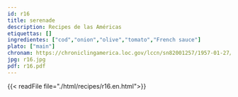 ```yaml
---
id: r16
title: serenade
description: Recipes de las Américas
etiquettas: []
ingredientes: ["cod","onion","olive","tomato","French sauce"]
plato: ["main"]
chronam: https://chroniclingamerica.loc.gov/lccn/sn82001257/1957-01-27/ed-1/seq-5/
jpg: r16.jpg
pdf: r16.pdf
---
```


{{< readFile file="./html/recipes/r16.en.html">}}